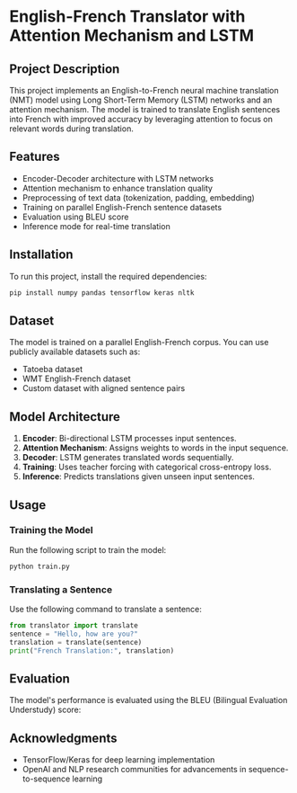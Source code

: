 # English-French Translator with Attention Mechanism and LSTM

## Project Description
This project implements an English-to-French neural machine translation (NMT) model using Long Short-Term Memory (LSTM) networks and an attention mechanism. The model is trained to translate English sentences into French with improved accuracy by leveraging attention to focus on relevant words during translation.

## Features
- Encoder-Decoder architecture with LSTM networks
- Attention mechanism to enhance translation quality
- Preprocessing of text data (tokenization, padding, embedding)
- Training on parallel English-French sentence datasets
- Evaluation using BLEU score
- Inference mode for real-time translation

## Installation
To run this project, install the required dependencies:

```bash
pip install numpy pandas tensorflow keras nltk
```

## Dataset
The model is trained on a parallel English-French corpus. You can use publicly available datasets such as:
- Tatoeba dataset
- WMT English-French dataset
- Custom dataset with aligned sentence pairs

## Model Architecture
1. **Encoder**: Bi-directional LSTM processes input sentences.
2. **Attention Mechanism**: Assigns weights to words in the input sequence.
3. **Decoder**: LSTM generates translated words sequentially.
4. **Training**: Uses teacher forcing with categorical cross-entropy loss.
5. **Inference**: Predicts translations given unseen input sentences.

## Usage
### Training the Model
Run the following script to train the model:

```bash
python train.py
```

### Translating a Sentence
Use the following command to translate a sentence:

```python
from translator import translate
sentence = "Hello, how are you?"
translation = translate(sentence)
print("French Translation:", translation)
```

## Evaluation
The model's performance is evaluated using the BLEU (Bilingual Evaluation Understudy) score:

## Acknowledgments
- TensorFlow/Keras for deep learning implementation
- OpenAI and NLP research communities for advancements in sequence-to-sequence learning
